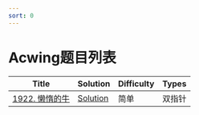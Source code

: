 ```yaml
---
sort: 0
---
```

# Acwing题目列表

| Title                                                          | Solution                              | Difficulty | Types  |
| -------------------------------------------------------------- | ------------------------------------- | ---------- | ------ |
| [1922. 懒惰的牛](https://www.acwing.com/problem/content/1924/) | [Solution](./acwing/1922.懒惰的牛.md) | 简单       | 双指针 |

